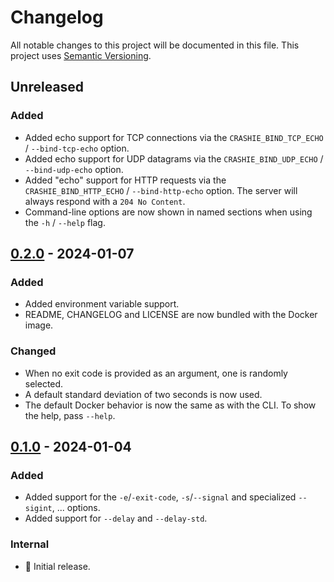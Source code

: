 # Changelog

All notable changes to this project will be documented in this file.
This project uses [Semantic Versioning](https://semver.org/spec/v2.0.0.html).

## Unreleased

### Added

- Added echo support for TCP connections via the `CRASHIE_BIND_TCP_ECHO` / `--bind-tcp-echo` option.
- Added echo support for UDP datagrams via the `CRASHIE_BIND_UDP_ECHO` / `--bind-udp-echo` option.
- Added "echo" support for HTTP requests via the `CRASHIE_BIND_HTTP_ECHO` / `--bind-http-echo` option. The server
  will always respond with a `204 No Content`.
- Command-line options are now shown in named sections when using the `-h` / `--help` flag.

## [0.2.0] - 2024-01-07

### Added

- Added environment variable support.
- README, CHANGELOG and LICENSE are now bundled with the Docker image.

### Changed

- When no exit code is provided as an argument, one is randomly selected.
- A default standard deviation of two seconds is now used.
- The default Docker behavior is now the same as with the CLI. To show the help, pass `--help`.

## [0.1.0] - 2024-01-04

### Added

- Added support for the `-e`/`-exit-code`, `-s`/`--signal` and specialized `--sigint`, ... options.
- Added support for `--delay` and `--delay-std`.

### Internal

- 🎉 Initial release.

[0.2.0]: https://github.com/sunsided/crashie/releases/tag/0.2.0
[0.1.0]: https://github.com/sunsided/crashie/releases/tag/0.1.0
